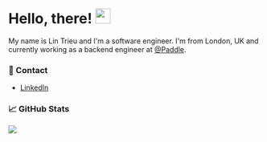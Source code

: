 # Hello, there! <img src="https://raw.githubusercontent.com/MartinHeinz/MartinHeinz/master/wave.gif" width="30px">

My name is Lin Trieu and I'm a software engineer. I'm from London, UK and currently working as a backend engineer at [@Paddle](https://github.com/PaddleHQ). 


### 💬 Contact 
- [LinkedIn](https://www.linkedin.com/in/lin-trieu/)


### 📈 GitHub Stats

<a href="https://github.com/LinTrieu/LinTrieu">
  <img align="center" src="https://github-readme-stats.vercel.app/api?username=lintrieu&count_private=true&show_icons=true&hide=contribs&theme=calm" />
</a>
